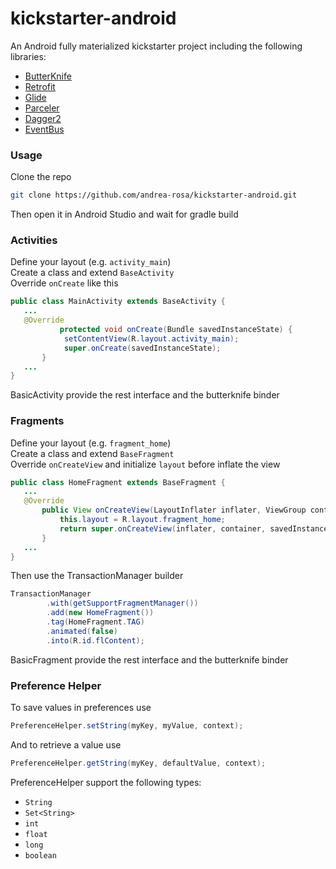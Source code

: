 # kickstarter-android
An Android fully materialized kickstarter project including the following libraries:

* [ButterKnife](http://jakewharton.github.io/butterknife/)
* [Retrofit](http://square.github.io/retrofit/)
* [Glide](https://github.com/bumptech/glide)
* [Parceler](https://github.com/johncarl81/parceler)
* [Dagger2](http://google.github.io/dagger/)
* [EventBus](http://greenrobot.org/eventbus/)

### Usage
Clone the repo
```bash
git clone https://github.com/andrea-rosa/kickstarter-android.git
```
Then open it in Android Studio and wait for gradle build

### Activities
Define your layout (e.g. `activity_main`)  
Create a class and extend `BaseActivity`  
Override `onCreate` like this
```java
public class MainActivity extends BaseActivity {
   ...
   @Override
		   protected void onCreate(Bundle savedInstanceState) {
	        setContentView(R.layout.activity_main);
	        super.onCreate(savedInstanceState);
       }
   ...
}
```
BasicActivity provide the rest interface and the butterknife binder

### Fragments
Define your layout (e.g. `fragment_home`)  
Create a class and extend `BaseFragment`  
Override `onCreateView` and initialize `layout` before inflate the view
```java
public class HomeFragment extends BaseFragment {
   ...
   @Override
       public View onCreateView(LayoutInflater inflater, ViewGroup container, Bundle savedInstanceState) {
           this.layout = R.layout.fragment_home;
           return super.onCreateView(inflater, container, savedInstanceState);
       }
   ...
}
```
Then use the TransactionManager builder
```java
TransactionManager
        .with(getSupportFragmentManager())
        .add(new HomeFragment())
        .tag(HomeFragment.TAG)
        .animated(false)
        .into(R.id.flContent);
```

BasicFragment provide the rest interface and the butterknife binder

### Preference Helper
To save values in preferences use
```java
PreferenceHelper.setString(myKey, myValue, context);
```
And to retrieve a value use
```java
PreferenceHelper.getString(myKey, defaultValue, context);
```
PreferenceHelper support the following types:
* `String`
* `Set<String>`
* `int`
* `float`
* `long`
* `boolean`
